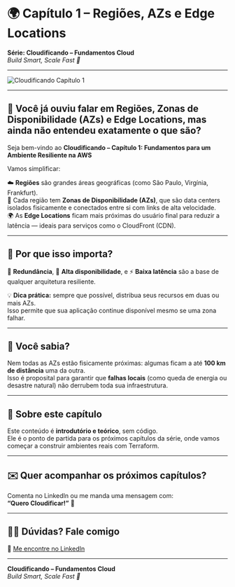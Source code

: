 
# 🌍 Capítulo 1 – Regiões, AZs e Edge Locations

**Série: Cloudificando – Fundamentos Cloud**  
*Build Smart, Scale Fast 🚀*

---

![Cloudificando Capítulo 1](https://media.licdn.com/dms/image/v2/D4D22AQFiH9v_O44xkA/feedshare-shrink_2048_1536/B4DZW4.bzqH4Ao-/0/1742565130308?e=1746057600&v=beta&t=GNc01UnlmO4IYfebbF5CShA0rs24mBHSPrr0tCjk8XE)

---

## 🧭 Você já ouviu falar em Regiões, Zonas de Disponibilidade (AZs) e Edge Locations, mas ainda não entendeu exatamente o que são?

Seja bem-vindo ao **Cloudificando – Capítulo 1: Fundamentos para um Ambiente Resiliente na AWS**

Vamos simplificar:

☁️ **Regiões** são grandes áreas geográficas (como São Paulo, Virgínia, Frankfurt).  
🏢 Cada região tem **Zonas de Disponibilidade (AZs)**, que são data centers isolados fisicamente e conectados entre si com links de alta velocidade.  
🌍 As **Edge Locations** ficam mais próximas do usuário final para reduzir a latência — ideais para serviços como o CloudFront (CDN).

---

## 🤔 Por que isso importa?

🔐 **Redundância**, 🔄 **Alta disponibilidade**, e ⚡ **Baixa latência** são a base de qualquer arquitetura resiliente.

💡 **Dica prática:** sempre que possível, distribua seus recursos em duas ou mais AZs.  
Isso permite que sua aplicação continue disponível mesmo se uma zona falhar.

---

## 🧠 Você sabia?

Nem todas as AZs estão fisicamente próximas: algumas ficam a até **100 km de distância** uma da outra.  
Isso é proposital para garantir que **falhas locais** (como queda de energia ou desastre natural) não derrubem toda sua infraestrutura.

---

## 📎 Sobre este capítulo

Este conteúdo é **introdutório e teórico**, sem código.  
Ele é o ponto de partida para os próximos capítulos da série, onde vamos começar a construir ambientes reais com Terraform.

---

## ✉️ Quer acompanhar os próximos capítulos?

Comenta no LinkedIn ou me manda uma mensagem com:  
**“Quero Cloudificar!”** 🚀

---

## 🙋‍♂️ Dúvidas? Fale comigo

📩 [Me encontre no LinkedIn](https://www.linkedin.com/in/joccastroneves/)

---

**Cloudificando – Fundamentos Cloud**  
*Build Smart, Scale Fast 🚀*

